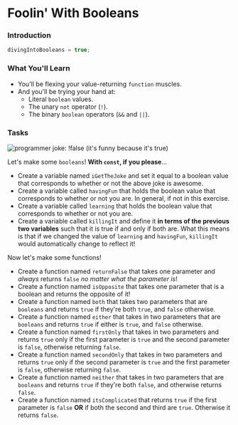 # Foolin' With Booleans

### Introduction

```javascript
divingIntoBooleans = true;
```

### What You'll Learn

* You'll be flexing your value-returning `function` muscles.
* And you'll be trying your hand at:
  * Literal `boolean` values.
  * The unary `not` operator (`!`).
  * The binary `boolean` operators (`&&` and `||`).


### Tasks

![programmer joke: !false (it's funny because it's true)](https://storage.googleapis.com/replit/images/1569512326719_407dad6e2667dc94c76a8c0bcc18e25d.jpeg)

Let's make some `booleans`! **With `const`, if you please**...

* Create a variable named `iGetTheJoke` and set it equal to a boolean value that corresponds to whether or not the above joke is awesome.
* Create a variable called `havingFun` that holds the boolean value that corresponds to whether or not you are. In general, if not in this exercise. 
* Create a variable called `learning` that holds the boolean value that corresponds to whether or not you are. 
* Create a variable called `killingIt` and define it **in terms of the previous two variables** such that it is true if and only if both are. What this means is that if we changed the value of `learning` and `havingFun`, `killingIt` would automatically change to reflect it!


Now let's make some functions!

* Create a function named `returnFalse` that takes one parameter and _always_ returns `false` _no matter what the parameter is_!
* Create a function named `isOpposite` that takes one parameter that is a boolean and returns the opposite of it!
* Create a function named `both` that takes two parameters that are `booleans` and returns `true` if they're both `true`, and `false` otherwise.
* Create a function named `either` that takes in two parameters that are `booleans` and returns `true` if either is `true`, and `false` otherwise.
* Create a function named `firstOnly` that takes in two parameters and returns `true` only if the first parameter is `true` and the second parameter is `false`, otherwise returning `false`.
* Create a function named `secondOnly` that takes in two parameters and returns `true` only if the second parameter is `true` and the first parameter is `false`, otherwise returning `false`.
* Create a function named `neither` that takes in two parameters that are `booleans` and returns `true` if they're both `false`, and otherwise returns `false`.
* Create a function named `itsComplicated` that returns `true` if the first parameter is `false` **OR** if both the second and third are `true`. Otherwise it returns `false`.